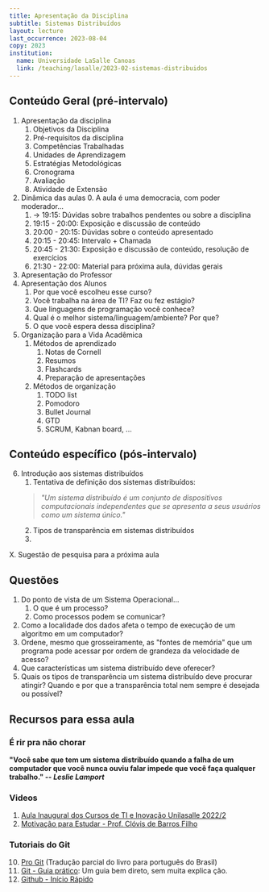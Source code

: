 ```yaml
---
title: Apresentação da Disciplina
subtitle: Sistemas Distribuídos
layout: lecture
last_occurrence: 2023-08-04
copy: 2023
institution: 
  name: Universidade LaSalle Canoas
  link: /teaching/lasalle/2023-02-sistemas-distribuidos
---
```


## Conteúdo Geral (pré-intervalo)

1. Apresentação da disciplina
    1. Objetivos da Disciplina
    2. Pré-requisitos da disciplina
    3. Competências Trabalhadas
    4. Unidades de Aprendizagem
    5. Estratégias Metodológicas
    6. Cronograma
    7. Avaliação
    8. Atividade de Extensão
2. Dinâmica das aulas
    0. A aula é uma democracia, com poder moderador...
    1. -> 19:15: Dúvidas sobre trabalhos pendentes ou sobre a disciplina
    2. 19:15 - 20:00: Exposição e discussão de conteúdo
    3. 20:00 - 20:15: Dúvidas sobre o conteúdo apresentado
    4. 20:15 - 20:45: Intervalo + Chamada
    5. 20:45 - 21:30: Exposição e discussão de conteúdo, resolução de exercícios
    6. 21:30 - 22:00: Material para próxima aula, dúvidas gerais 
3. Apresentação do Professor
4. Apresentação dos Alunos
    1. Por que você escolheu esse curso?
    2. Você trabalha na área de TI? Faz ou fez estágio?
    3. Que linguagens de programação você conhece?
    4. Qual é o melhor sistema/linguagem/ambiente? Por que?
    5. O que você espera dessa disciplina?
5. Organização para a Vida Acadêmica
    1. Métodos de aprendizado
        1. Notas de Cornell
        2. Resumos
        3. Flashcards
        4. Preparação de apresentações
    2. Métodos de organização
        1. TODO list
        2. Pomodoro
        3. Bullet Journal
        4. GTD
        5. SCRUM, Kabnan board, ...

## Conteúdo específico (pós-intervalo)

6. Introdução aos sistemas distribuídos
    1. Tentativa de definição dos sistemas distribuídos:
    > _"Um sistema distribuído é um conjunto de dispositivos computacionais independentes que se apresenta a seus usuários como um sistema único."_
    2. Tipos de transparência em sistemas distribuídos
    3. 
X. Sugestão de pesquisa para a próxima aula

## Questões

1. Do ponto de vista de um Sistema Operacional...
    1. O que é um processo?
    2. Como processos podem se comunicar?
2. Como a localidade dos dados afeta o tempo de execução de um algoritmo em um computador? 
3. Ordene, mesmo que grosseiramente, as "fontes de memória" que um programa pode acessar por ordem de grandeza da velocidade de acesso?
4. Que características um sistema distribuído deve oferecer?
5. Quais os tipos de transparência um sistema distribuído deve procurar atingir? Quando e por que a transparência total nem sempre é desejada ou possível?


## Recursos para essa aula

### É rir pra não chorar

**"Você sabe que tem um sistema distribuído  quando a falha de um computador que você nunca ouviu falar impede que você faça qualquer trabalho." -- _Leslie Lamport_**

### Videos

1. [Aula Inaugural dos Cursos de TI e Inovação Unilasalle 2022/2](https://www.youtube.com/watch?v=pxsdiyHgZHs)
2. [Motivação para Estudar - Prof. Clóvis de Barros Filho](https://www.youtube.com/watch?v=TRPBY_lxJfE)

### Tutoriais do Git

10. [Pro Git](https://git-scm.com/book/pt-br/v2) (Tradução parcial do livro para português do Brasil)
11. [Git - Guia prático](https://rogerdudler.github.io/git-guide/index.pt_BR.html): Um guia bem direto, sem muita explica    ção.
12. [Github - Início Rápido](https://docs.github.com/pt/get-started/quickstart)

